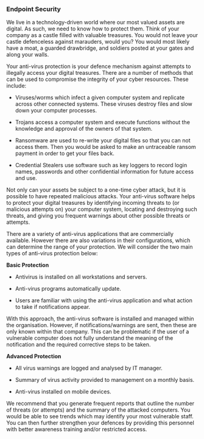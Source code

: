 ### Endpoint Security

We live in a technology-driven world where our most valued assets are digital. As such, we need to know how to protect them. Think of your company as a castle filled with valuable treasures. You would not leave your castle defenceless against marauders, would you? You would most likely have a moat, a guarded drawbridge, and soldiers posted at your gates and along your walls.

Your anti-virus protection is your defence mechanism against attempts to illegally access your digital treasures. There are a number of methods that can be used to compromise the integrity of your cyber resources. These include:

- Viruses/worms which infect a given computer system and replicate across other connected systems. These viruses destroy files and slow down your computer processes.
    
- Trojans access a computer system and execute functions without the knowledge and approval of the owners of that system.
    
- Ransomware are used to re-write your digital files so that you can not access them. Then you would be asked to make an untraceable ransom payment in order to get your files back.
    
- Credential Stealers use software such as key loggers to record login names, passwords and other confidential information for future access and use.
    

Not only can your assets be subject to a one-time cyber attack, but it is possible to have repeated malicious attacks. Your anti-virus software helps to protect your digital treasures by identifying incoming threats to (or malicious attempts on) your computer system, locating and destroying such threats, and giving you frequent warnings about other possible threats or attempts.

There are a variety of anti-virus applications that are commercially available. However there are also variations in their configurations, which can determine the range of your protection. We will consider the two main types of anti-virus protection below:

**Basic Protection**

- Antivirus is installed on all workstations and servers.
    
- Anti-virus programs automatically update.
    
- Users are familiar with using the anti-virus application and what action to take if notifications appear.
    

With this approach, the anti-virus software is installed and managed within the organisation. However, if notifications/warnings are sent, then these are only known within that company. This can be problematic if the user of a vulnerable computer does not fully understand the meaning of the notification and the required corrective steps to be taken.

**Advanced Protection**

- All virus warnings are logged and analysed by IT manager.
    
- Summary of virus activity provided to management on a monthly basis.
    
- Anti-virus installed on mobile devices.
    

We recommend that you generate frequent reports that outline the number of threats (or attempts) and the summary of the attacked computers. You would be able to see trends which may identify your most vulnerable staff. You can then further strengthen your defences by providing this personnel with better awareness training and/or restricted access.